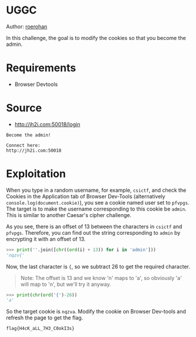 # UGGC

Author: [roerohan](https://github.com/roerohan)

In this challenge, the goal is to modify the cookies so that you become the admin.

# Requirements

- Browser Devtools

# Source

- http://jh2i.com:50018/login

```
Become the admin!

Connect here:
http://jh2i.com:50018
```

# Exploitation

When you type in a random username, for example, `csictf`, and check the Cookies in the Application tab of Browser Dev-Tools (alternatively `console.log(document.cookie)`), you see a cookie named user set to `pfvpgs`. The target is to make the username corresponding to this cookie be `admin`. This is similar to another Caesar's cipher challenge.

As you see, there is an offset of 13 between the characters in `csictf` and `pfvpgs`. Therefore, you can find out the string corresponding to `admin` by encrypting it with an offset of 13.

```python
>>> print(''.join([chr((ord(i) + 13)) for i in 'admin']))
'nqzv{'
```

Now, the last character is `{`, so we subtract 26 to get the required character.

> Note: The offset is 13 and we know 'n' maps to 'a', so obviously 'a' will map to 'n', but we'll try it anyway.

```python
>>> print(chr(ord('{')-26))
'a'
```

So the target cookie is `nqzva`. Modify the cookie on Browser Dev-tools and refresh the page to get the flag.

```
flag{H4cK_aLL_7H3_C0okI3s}
```